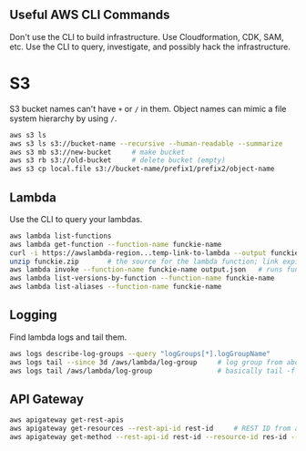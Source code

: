 ## Useful AWS CLI Commands

Don't use the CLI to build infrastructure. Use Cloudformation, CDK, SAM, etc. Use the CLI to
query, investigate, and possibly hack the infrastructure.

# S3
S3 bucket names can't have `+` or `/` in them. Object names can mimic a file system hierarchy
by using `/`.

```sh
aws s3 ls
aws s3 ls s3://bucket-name --recursive --human-readable --summarize
aws s3 mb s3://new-bucket     # make bucket
aws s3 rb s3://old-bucket     # delete bucket (empty)
aws s3 cp local.file s3://bucket-name/prefix1/prefix2/object-name
```

## Lambda
Use the CLI to query your lambdas.

```sh
aws lambda list-functions
aws lambda get-function --function-name funckie-name
curl -i https://awslambda-region...temp-link-to-lambda --output funckie.zip
unzip funckie.zip       # the source for the lambda function; link expires in 10 minutes
aws lambda invoke --function-name funckie-name output.json   # runs function
aws lambda list-versions-by-function --function-name funckie-name
aws lambda list-aliases --function-name funckie-name
```

## Logging

Find lambda logs and tail them.

```sh
aws logs describe-log-groups --query "logGroups[*].logGroupName"
aws logs tail --since 3d /aws/lambda/log-group     # log group from above
aws logs tail /aws/lambda/log-group                # basically tail -f
```

## API Gateway
```sh
aws apigateway get-rest-apis
aws apigateway get-resources --rest-api-id rest-id     # REST ID from above
aws apigateway get-method --rest-api-id rest-id --resource-id res-id --http-method METHOD
```